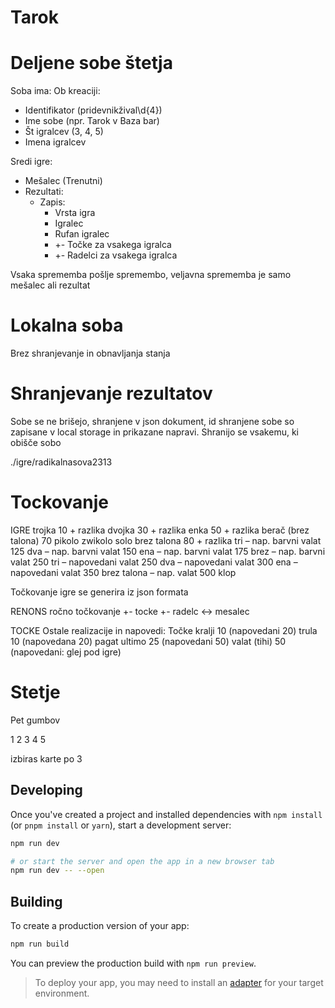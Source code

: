 # Tarok

# Deljene sobe štetja
Soba ima:
Ob kreaciji:
- Identifikator (pridevnikžival\d{4})
- Ime sobe (npr. Tarok v Baza bar)
- Št igralcev (3, 4, 5)
- Imena igralcev

Sredi igre:
- Mešalec (Trenutni)
- Rezultati:
    - Zapis: 
        - Vrsta igra
        - Igralec
        - Rufan igralec
        - +- Točke za vsakega igralca
        - +- Radelci za vsakega igralca

Vsaka sprememba pošlje spremembo, veljavna sprememba je samo mešalec ali rezultat

# Lokalna soba
Brez shranjevanje in obnavljanja stanja

# Shranjevanje rezultatov
Sobe se ne brišejo, shranjene v json dokument, id shranjene sobe so zapisane v local storage in prikazane napravi.
Shranijo se vsakemu, ki obišče sobo

./igre/radikalnasova2313

# Tockovanje
IGRE
trojka 10 + razlika
dvojka 30 + razlika
enka 50 + razlika
berač (brez talona) 70
pikolo
zwikolo
solo brez talona 80 + razlika
tri – nap. barvni valat 125
dva – nap. barvni valat 150
ena – nap. barvni valat 175
brez – nap. barvni valat 250
tri – napovedani valat 250
dva – napovedani valat 300
ena – napovedani valat 350
brez talona – nap. valat 500
klop

Točkovanje igre se generira iz json formata

RENONS
ročno točkovanje
+- tocke
+- radelc
<-> mesalec

TOCKE
Ostale realizacije in napovedi: Točke
kralji 10 (napovedani 20)
trula 10 (napovedana 20)
pagat ultimo 25 (napovedani 50)
valat (tihi) 50 (napovedani: glej pod igre)

# Stetje

Pet gumbov

1 2 3 4 5

izbiras karte po 3


## Developing

Once you've created a project and installed dependencies with `npm install` (or `pnpm install` or `yarn`), start a development server:

```bash
npm run dev

# or start the server and open the app in a new browser tab
npm run dev -- --open
```

## Building

To create a production version of your app:

```bash
npm run build
```

You can preview the production build with `npm run preview`.

> To deploy your app, you may need to install an [adapter](https://kit.svelte.dev/docs/adapters) for your target environment.

